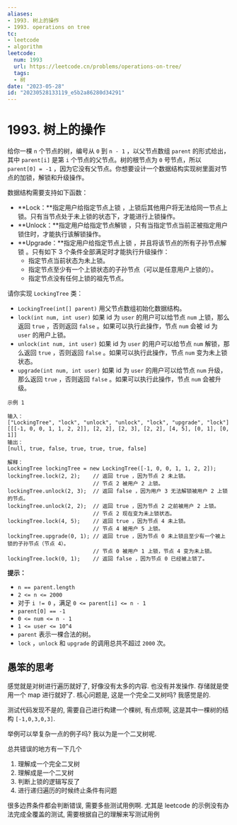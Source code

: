 ```yaml
---
aliases:
- 1993. 树上的操作
- 1993. operations on tree
tc:
- leetcode
- algorithm
leetcode:
  num: 1993
  url: https://leetcode.cn/problems/operations-on-tree/
  tags:
  - 树
date: "2023-05-28"
id: "20230528133119_e5b2a86280d34291"
---
```


# 1993. 树上的操作

给你一棵 `n` 个节点的树，编号从 `0` 到 `n - 1` ，以父节点数组 `parent` 的形式给出，其中 `parent[i]` 是第 `i` 个节点的父节点。树的根节点为 `0` 号节点，所以 `parent[0] = -1` ，因为它没有父节点。你想要设计一个数据结构实现树里面对节点的加锁，解锁和升级操作。

数据结构需要支持如下函数：

* **Lock：**指定用户给指定节点上锁 ，上锁后其他用户将无法给同一节点上锁。只有当节点处于未上锁的状态下，才能进行上锁操作。
* **Unlock：**指定用户给指定节点解锁 ，只有当指定节点当前正被指定用户锁住时，才能执行该解锁操作。
* **Upgrade：**指定用户给指定节点上锁 ，并且将该节点的所有子孙节点解锁 。只有如下 3 个条件全部满足时才能执行升级操作：
    * 指定节点当前状态为未上锁。
    * 指定节点至少有一个上锁状态的子孙节点（可以是任意用户上锁的）。
    * 指定节点没有任何上锁的祖先节点。

请你实现 `LockingTree` 类：

* `LockingTree(int[] parent)` 用父节点数组初始化数据结构。
* `lock(int num, int user)` 如果 id 为 `user` 的用户可以给节点 `num` 上锁，那么返回 `true` ，否则返回 `false` 。如果可以执行此操作，节点 `num` 会被 id 为 `user` 的用户上锁。
* `unlock(int num, int user)` 如果 id 为 `user` 的用户可以给节点 `num` 解锁，那么返回 `true` ，否则返回 `false` 。如果可以执行此操作，节点 `num` 变为未上锁状态。
* `upgrade(int num, int user)` 如果 id 为 `user` 的用户可以给节点 `num` 升级，那么返回 `true` ，否则返回 `false` 。如果可以执行此操作，节点 `num` 会被升级。

```
示例 1

输入：
["LockingTree", "lock", "unlock", "unlock", "lock", "upgrade", "lock"]
[[[-1, 0, 0, 1, 1, 2, 2]], [2, 2], [2, 3], [2, 2], [4, 5], [0, 1], [0, 1]]
输出：
[null, true, false, true, true, true, false]

解释：
LockingTree lockingTree = new LockingTree([-1, 0, 0, 1, 1, 2, 2]);
lockingTree.lock(2, 2);    // 返回 true ，因为节点 2 未上锁。
                           // 节点 2 被用户 2 上锁。
lockingTree.unlock(2, 3);  // 返回 false ，因为用户 3 无法解锁被用户 2 上锁的节点。
lockingTree.unlock(2, 2);  // 返回 true ，因为节点 2 之前被用户 2 上锁。
                           // 节点 2 现在变为未上锁状态。
lockingTree.lock(4, 5);    // 返回 true ，因为节点 4 未上锁。
                           // 节点 4 被用户 5 上锁。
lockingTree.upgrade(0, 1); // 返回 true ，因为节点 0 未上锁且至少有一个被上锁的子孙节点（节点 4）。
                           // 节点 0 被用户 1 上锁，节点 4 变为未上锁。
lockingTree.lock(0, 1);    // 返回 false ，因为节点 0 已经被上锁了。
```

**提示：**

* `n == parent.length`
* `2 <= n <= 2000`
* 对于 `i != 0` ，满足 `0 <= parent[i] <= n - 1`
* `parent[0] == -1`
* `0 <= num <= n - 1`
* `1 <= user <= 10^4`
* `parent` 表示一棵合法的树。
* `lock` ，`unlock` 和 `upgrade` 的调用总共不超过 `2000` 次。

## 愚笨的思考

感觉就是对树进行遍历就好了, 好像没有太多的内容. 也没有并发操作.
存储就是使用一个 map 进行就好了.
核心问题是, 这是一个完全二叉树吗? 我感觉是的.

测试代码发现不是的, 需要自己进行构建一个棵树, 有点烦啊, 这是其中一棵树的结构 `[-1,0,3,0,3]`.

举例可以举复杂一点的例子吗? 我以为是一个二叉树呢.

总共错误的地方有一下几个
1. 理解成一个完全二叉树
2. 理解成是一个二叉树
3. 判断上锁的逻辑写反了
4. 进行递归遍历的时候终止条件有问题

很多边界条件都会判断错误, 需要多些测试用例啊.
尤其是 leetcode 的示例没有办法完成全覆盖的测试, 需要根据自己的理解来写测试用例
